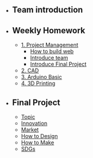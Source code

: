 <!-- 侧边栏 docs/_sidebar.md -->
- ## Team introduction
- ## Weekly Homework
  - [1. Project Management]()
    - [How to build web](1pm/1pm-web.md)
    - [Introduce team](team/intro.md)
    - [Introduce Final Project](1pm/final.md)
  - [2. CAD]()
  - [3. Arduino Basic]()
  - [4. 3D Printing]()
- ## Final Project
  - [Topic]()
  - [Innovation]()
  - [Market]()
  - [How to Design]()
  - [How to Make]()
  - [SDGs]()
